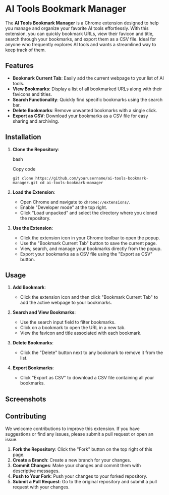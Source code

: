 
# AI Tools Bookmark Manager

The **AI Tools Bookmark Manager** is a Chrome extension designed to help you manage and organize your favorite AI tools effortlessly. With this extension, you can quickly bookmark URLs, view their favicon and title, search through your bookmarks, and export them as a CSV file. Ideal for anyone who frequently explores AI tools and wants a streamlined way to keep track of them.

## Features

-   **Bookmark Current Tab**: Easily add the current webpage to your list of AI tools.
-   **View Bookmarks**: Display a list of all bookmarked URLs along with their favicons and titles.
-   **Search Functionality**: Quickly find specific bookmarks using the search bar.
-   **Delete Bookmarks**: Remove unwanted bookmarks with a single click.
-   **Export as CSV**: Download your bookmarks as a CSV file for easy sharing and archiving.

## Installation

1.  **Clone the Repository**:
    
    bash
    
    Copy code
    
    `git clone https://github.com/yourusername/ai-tools-bookmark-manager.git
    cd ai-tools-bookmark-manager` 
    
2.  **Load the Extension**:
    
    -   Open Chrome and navigate to `chrome://extensions/`.
    -   Enable "Developer mode" at the top right.
    -   Click "Load unpacked" and select the directory where you cloned the repository.
3.  **Use the Extension**:
    
    -   Click the extension icon in your Chrome toolbar to open the popup.
    -   Use the "Bookmark Current Tab" button to save the current page.
    -   View, search, and manage your bookmarks directly from the popup.
    -   Export your bookmarks as a CSV file using the "Export as CSV" button.

## Usage

1.  **Add Bookmark**:
    
    -   Click the extension icon and then click "Bookmark Current Tab" to add the active webpage to your bookmarks.
2.  **Search and View Bookmarks**:
    
    -   Use the search input field to filter bookmarks.
    -   Click on a bookmark to open the URL in a new tab.
    -   View the favicon and title associated with each bookmark.
3.  **Delete Bookmarks**:
    
    -   Click the "Delete" button next to any bookmark to remove it from the list.
4.  **Export Bookmarks**:
    
    -   Click "Export as CSV" to download a CSV file containing all your bookmarks.

## Screenshots

## Contributing

We welcome contributions to improve this extension. If you have suggestions or find any issues, please submit a pull request or open an issue.

1.  **Fork the Repository**: Click the "Fork" button on the top right of this page.
2.  **Create a Branch**: Create a new branch for your changes.
3.  **Commit Changes**: Make your changes and commit them with descriptive messages.
4.  **Push to Your Fork**: Push your changes to your forked repository.
5.  **Submit a Pull Request**: Go to the original repository and submit a pull request with your changes.